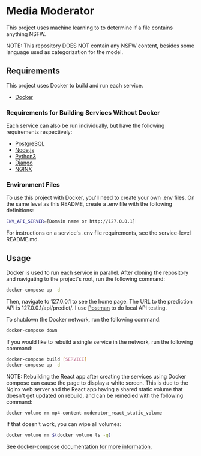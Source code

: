 # Media Moderator

This project uses machine learning to to determine if a file contains anything NSFW. 

NOTE: This repository DOES NOT contain any NSFW content, besides some language used as categorization for the model.

## Requirements

This project uses Docker to build and run each service.

- [Docker](https://docs.docker.com/get-docker/)

### Requirements for Building Services Without Docker

Each service can also be run individually, but have the following requirements respectively:

- [PostgreSQL](https://www.postgresql.org/download/)
- [Node.js](https://nodejs.org/en/)
- [Python3](https://www.python.org/downloads/)
- [Django](https://www.djangoproject.com/download/)
- [NGINX](https://www.nginx.com/)

### Environment Files

To use this project with Docker, you'll need to create your own .env files. On the same level as this README, create a .env file with the following definitions:

```bash
ENV_API_SERVER=[Domain name or http://127.0.0.1]
```

For instructions on a service's .env file requirements, see the service-level README.md.

## Usage

Docker is used to run each service in parallel. After cloning the repository and navigating to the project's root, run the following command:

```bash
docker-compose up -d
```

Then, navigate to 127.0.0.1 to see the home page. The URL to the prediction API is 127.0.0.1/api/predict/. I use [Postman](https://www.postman.com/) to do local API testing.

To shutdown the Docker network, run the following command:

```bash
docker-compose down
```

If you would like to rebuild a single service in the network, run the following command:

```bash
docker-compose build [SERVICE]
docker-compose up -d
```

NOTE: Rebuilding the React app after creating the services using Docker compose can cause the page to display a white screen. This is due to the Nginx web server and the React app having a shared static volume that doesn't get updated on rebuild, and can be remedied with the following command:

```bash
docker volume rm mp4-content-moderator_react_static_volume
```

If that doesn't work, you can wipe all volumes:

```bash
docker volume rm $(docker volume ls -q)
```

See [docker-compose documentation for more information.](https://docs.docker.com/compose/)
